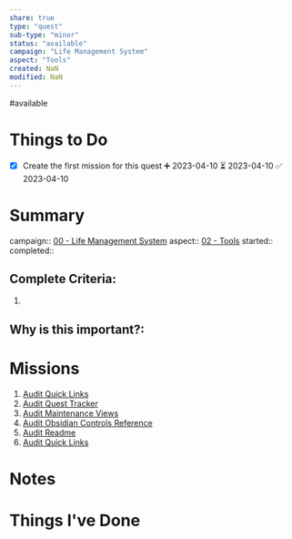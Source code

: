 ```yaml
---
share: true
type: "quest"
sub-type: "minor"
status: "available"
campaign: "Life Management System"
aspect: "Tools"
created: NaN 
modified: NaN
---
```

 
#available 
# Things to Do
- [x] Create the first mission for this quest ➕ 2023-04-10 ⏳ 2023-04-10 ✅ 2023-04-10
# Summary
campaign:: [00 - Life Management System](./00%20-%20Life%20Management%20System.md)
aspect:: [02 - Tools](./02%20-%20Tools.md)
started:: 
completed::
## Complete Criteria:
1. 

## Why is this important?:

# Missions
1. [Audit Quick Links](./Audit%20Quick%20Links.md)
2. [Audit Quest Tracker](./Audit%20Quest%20Tracker.md)
3. [Audit Maintenance Views](./Audit%20Maintenance%20Views.md)
4. [Audit Obsidian Controls Reference](./Audit%20Obsidian%20Controls%20Reference.md)
5. [Audit Readme](./Audit%20Readme.md)
6. [Audit Quick Links](./Audit%20Quick%20Links.md)

# Notes

# Things I've Done